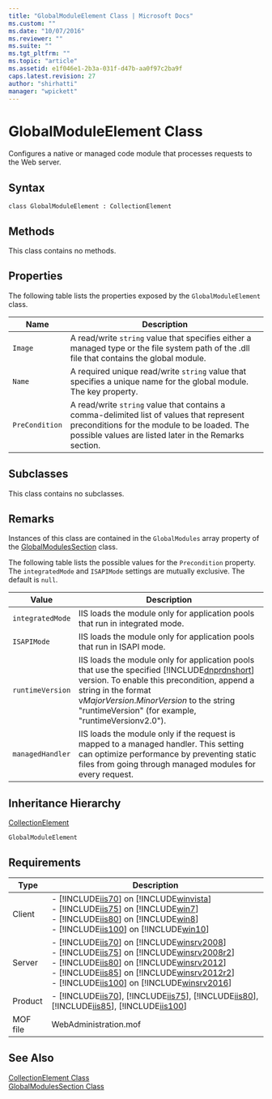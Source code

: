 ```yaml
---
title: "GlobalModuleElement Class | Microsoft Docs"
ms.custom: ""
ms.date: "10/07/2016"
ms.reviewer: ""
ms.suite: ""
ms.tgt_pltfrm: ""
ms.topic: "article"
ms.assetid: e1f046e1-2b3a-031f-d47b-aa0f97c2ba9f
caps.latest.revision: 27
author: "shirhatti"
manager: "wpickett"
---
```

# GlobalModuleElement Class
Configures a native or managed code module that processes requests to the Web server.  
  
## Syntax  
  
```vbs  
class GlobalModuleElement : CollectionElement  
```  
  
## Methods  
 This class contains no methods.  
  
## Properties  
 The following table lists the properties exposed by the `GlobalModuleElement` class.  
  
|Name|Description|  
|----------|-----------------|  
|`Image`|A read/write `string` value that specifies either a managed type or the file system path of the .dll file that contains the global module.|  
|`Name`|A required unique read/write `string` value that specifies a unique name for the global module. The key property.|  
|`PreCondition`|A read/write `string` value that contains a comma-delimited list of values that represent preconditions for the module to be loaded. The possible values are listed later in the Remarks section.|  
  
## Subclasses  
 This class contains no subclasses.  
  
## Remarks  
 Instances of this class are contained in the `GlobalModules` array property of the [GlobalModulesSection](../wmi-provider/globalmodulessection-class.md) class.  
  
 The following table lists the possible values for the `Precondition` property. The `integratedMode` and `ISAPIMode` settings are mutually exclusive. The default is `null`.  
  
|Value|Description|  
|-----------|-----------------|  
|`integratedMode`|IIS loads the module only for application pools that run in integrated mode.|  
|`ISAPIMode`|IIS loads the module only for application pools that run in ISAPI mode.|  
|`runtimeVersion`|IIS loads the module only for application pools that use the specified [!INCLUDE[dnprdnshort](../wmi-provider/includes/dnprdnshort-md.md)] version. To enable this precondition, append a string in the format v*MajorVersion*.*MinorVersion* to the string "runtimeVersion" (for example, "runtimeVersionv2.0").|  
|`managedHandler`|IIS loads the module only if the request is mapped to a managed handler. This setting can optimize performance by preventing static files from going through managed modules for every request.|  
  
## Inheritance Hierarchy  
 [CollectionElement](../wmi-provider/collectionelement-class.md)  
  
 `GlobalModuleElement`  
  
## Requirements  
  
|Type|Description|  
|----------|-----------------|  
|Client|-   [!INCLUDE[iis70](../wmi-provider/includes/iis70-md.md)] on [!INCLUDE[winvista](../wmi-provider/includes/winvista-md.md)]<br />-   [!INCLUDE[iis75](../wmi-provider/includes/iis75-md.md)] on [!INCLUDE[win7](../wmi-provider/includes/win7-md.md)]<br />-   [!INCLUDE[iis80](../wmi-provider/includes/iis80-md.md)] on [!INCLUDE[win8](../wmi-provider/includes/win8-md.md)]<br />-   [!INCLUDE[iis100](../wmi-provider/includes/iis100-md.md)] on [!INCLUDE[win10](../wmi-provider/includes/win10-md.md)]|  
|Server|-   [!INCLUDE[iis70](../wmi-provider/includes/iis70-md.md)] on [!INCLUDE[winsrv2008](../wmi-provider/includes/winsrv2008-md.md)]<br />-   [!INCLUDE[iis75](../wmi-provider/includes/iis75-md.md)] on [!INCLUDE[winsrv2008r2](../wmi-provider/includes/winsrv2008r2-md.md)]<br />-   [!INCLUDE[iis80](../wmi-provider/includes/iis80-md.md)] on [!INCLUDE[winsrv2012](../wmi-provider/includes/winsrv2012-md.md)]<br />-   [!INCLUDE[iis85](../wmi-provider/includes/iis85-md.md)] on [!INCLUDE[winsrv2012r2](../wmi-provider/includes/winsrv2012r2-md.md)]<br />-   [!INCLUDE[iis100](../wmi-provider/includes/iis100-md.md)] on [!INCLUDE[winsrv2016](../wmi-provider/includes/winsrv2016-md.md)]|  
|Product|-   [!INCLUDE[iis70](../wmi-provider/includes/iis70-md.md)], [!INCLUDE[iis75](../wmi-provider/includes/iis75-md.md)], [!INCLUDE[iis80](../wmi-provider/includes/iis80-md.md)], [!INCLUDE[iis85](../wmi-provider/includes/iis85-md.md)], [!INCLUDE[iis100](../wmi-provider/includes/iis100-md.md)]|  
|MOF file|WebAdministration.mof|  
  
## See Also  
 [CollectionElement Class](../wmi-provider/collectionelement-class.md)   
 [GlobalModulesSection Class](../wmi-provider/globalmodulessection-class.md)
